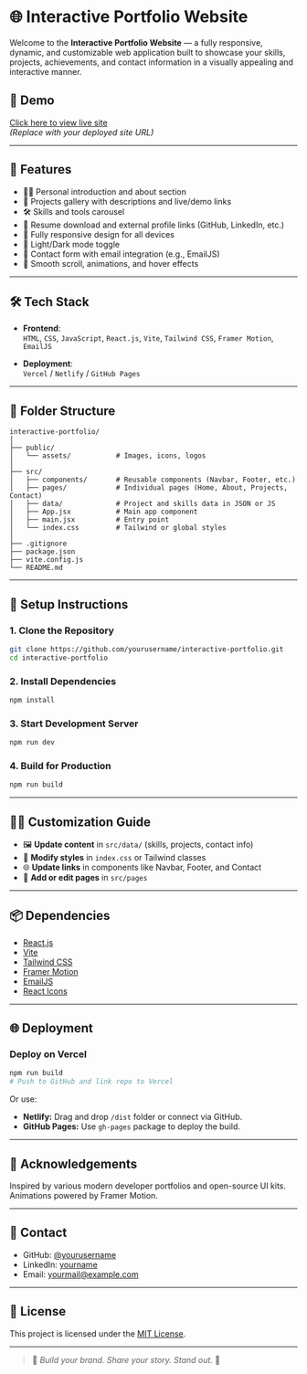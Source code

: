 # 🌐 Interactive Portfolio Website

Welcome to the **Interactive Portfolio Website** — a fully responsive, dynamic, and customizable web application built to showcase your skills, projects, achievements, and contact information in a visually appealing and interactive manner.

## 🚀 Demo

[Click here to view live site](https://chandatharun.vercel.app/)  
*(Replace with your deployed site URL)*

---

## 🧩 Features

- 🧑‍💻 Personal introduction and about section  
- 📁 Projects gallery with descriptions and live/demo links  
- 🛠️ Skills and tools carousel  
- 📝 Resume download and external profile links (GitHub, LinkedIn, etc.)  
- 📱 Fully responsive design for all devices  
- 🌙 Light/Dark mode toggle  
- 📨 Contact form with email integration (e.g., EmailJS)  
- 💬 Smooth scroll, animations, and hover effects  

---

## 🛠️ Tech Stack

- **Frontend**:  
  `HTML`, `CSS`, `JavaScript`, `React.js`, `Vite`, `Tailwind CSS`, `Framer Motion`, `EmailJS`

- **Deployment**:  
  `Vercel` / `Netlify` / `GitHub Pages`

---

## 📁 Folder Structure

```
interactive-portfolio/
│
├── public/
│   └── assets/           # Images, icons, logos
│
├── src/
│   ├── components/       # Reusable components (Navbar, Footer, etc.)
│   ├── pages/            # Individual pages (Home, About, Projects, Contact)
│   ├── data/             # Project and skills data in JSON or JS
│   ├── App.jsx           # Main app component
│   ├── main.jsx          # Entry point
│   └── index.css         # Tailwind or global styles
│
├── .gitignore
├── package.json
├── vite.config.js
└── README.md
```

---

## 🧪 Setup Instructions

### 1. Clone the Repository
```bash
git clone https://github.com/yourusername/interactive-portfolio.git
cd interactive-portfolio
```

### 2. Install Dependencies
```bash
npm install
```

### 3. Start Development Server
```bash
npm run dev
```

### 4. Build for Production
```bash
npm run build
```

---

## 🧑‍🎨 Customization Guide

- 🖼️ **Update content** in `src/data/` (skills, projects, contact info)  
- 🎨 **Modify styles** in `index.css` or Tailwind classes  
- 🌐 **Update links** in components like Navbar, Footer, and Contact  
- 📄 **Add or edit pages** in `src/pages`

---

## 📦 Dependencies

- [React.js](https://reactjs.org/)  
- [Vite](https://vitejs.dev/)  
- [Tailwind CSS](https://tailwindcss.com/)  
- [Framer Motion](https://www.framer.com/motion/)  
- [EmailJS](https://www.emailjs.com/)  
- [React Icons](https://react-icons.github.io/react-icons/)

---

## 🌐 Deployment

### Deploy on Vercel
```bash
npm run build
# Push to GitHub and link repo to Vercel
```

Or use:  
- **Netlify:** Drag and drop `/dist` folder or connect via GitHub.  
- **GitHub Pages:** Use `gh-pages` package to deploy the build.

---

## 🙌 Acknowledgements

Inspired by various modern developer portfolios and open-source UI kits. Animations powered by Framer Motion.

---

## 📧 Contact

- GitHub: [@yourusername](https://github.com/yourusername)  
- LinkedIn: [yourname](https://linkedin.com/in/yourname)  
- Email: yourmail@example.com

---

## 📜 License

This project is licensed under the [MIT License](LICENSE).

---

> 🚀 *Build your brand. Share your story. Stand out.* 🌟
